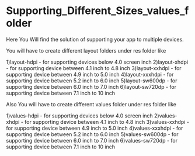 # Supporting_Different_Sizes_values_folder


Here You Will find the solution of supporting your app to multiple devices.

You will have to create different layout folders under res folder like

1)layout-hdpi            - for supporting devices below 4.0 screen inch 
2)layout-xhdpi           - for supporting device between 4.1 inch to 4.8 inch
3)layout-xxhdpi          - for supporting device between 4.9 inch to 5.0 inch
4)layout-xxxhdpi         - for supporting device between 5.2 inch to 6.0 inch
5)layout-sw600dp         - for supporting device between 6.0 inch to 7.0 inch
6)layout-sw720dp         - for supporting device between 7.1 inch to 10  inch


Also You will have to create different values folder under res folder like

1)values-hdpi            - for supporting devices below 4.0 screen inch 
2)values-xhdpi           - for supporting device between 4.1 inch to 4.8 inch
3)values-xxhdpi          - for supporting device between 4.9 inch to 5.0 inch
4)values-xxxhdpi         - for supporting device between 5.2 inch to 6.0 inch
5)values-sw600dp         - for supporting device between 6.0 inch to 7.0 inch
6)values-sw720dp         - for supporting device between 7.1 inch to 10  inch
